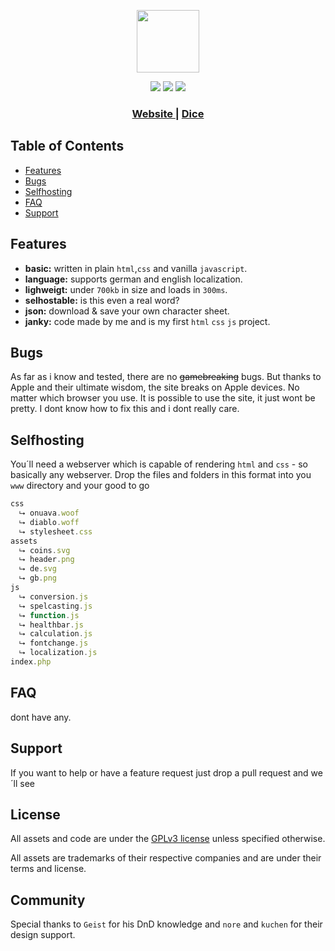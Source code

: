 <p align="center">
    <img src="https://dnd.wild-seven.de/assets/header.png"
        height="100">
</p>
<p align="center">

 <a href="https://www.gnu.org/licenses/gpl-3.0.en.html" alt="License">
        <img src="https://img.shields.io/badge/license-GPLv3-green"/></a>
    <a href="https://en.wikipedia.org/wiki/Software_release_life_cycle" alt="Beta">
        <img src="https://img.shields.io/badge/build-beta-red"/></a>
    <a href="https://en.wikipedia.org/wiki/Self-hosting_(web_services)">
        <img src="https://img.shields.io/badge/feature-selfhosting-yellowgreen" /></a>
</p>


<div align="center">
  <h3>
    <a href="https://dnd.wild-seven.de">
      Website
    </a>
    <span> | </span>
    <a href="https://dnd.wild-seven.de/dice">
      Dice
    </a>    
  </h3>
</div>



## Table of Contents
- [Features](#features)
- [Bugs](#bugs)
- [Selfhosting](#selfhosting)
- [FAQ](#faq)
- [Support](#support)

## Features
- __basic:__ written in plain `html`,`css` and vanilla `javascript`.
- __language:__ supports german and english localization.
- __lighweigt:__ under `700kb` in size and loads in `300ms`.
- __selhostable:__ is this even a real word?
- __json:__ download & save your own character sheet.
- __janky:__ code made by me and is my first `html` `css` `js` project.

## Bugs
As far as i know and tested, there are no ~~gamebreaking~~ bugs. But thanks to Apple and their ultimate wisdom, the site breaks
on Apple devices. No matter which browser you use. It is possible to use the site, it just wont be pretty. I dont know how to fix this
and i dont really care.

## Selfhosting
You´ll need a webserver which is capable of rendering `html` and `css` - so basically any webserver.
Drop the files and folders in this format into you `www` directory and your good to go
```js
css
  ⮡ onuava.woof
  ⮡ diablo.woff
  ⮡ stylesheet.css
assets
  ⮡ coins.svg
  ⮡ header.png
  ⮡ de.svg
  ⮡ gb.png
js
  ⮡ conversion.js
  ⮡ spelcasting.js
  ⮡ function.js
  ⮡ healthbar.js
  ⮡ calculation.js
  ⮡ fontchange.js
  ⮡ localization.js
index.php
```

## FAQ
dont have any.

## Support
If you want to help or have a feature request just drop a pull request and we´ll see

## License

All assets and code are under the <a href="https://www.gnu.org/licenses/gpl-3.0.en.html">GPLv3 license</a> unless specified otherwise.

All assets are trademarks of their respective companies and are under their terms and license.

## Community

Special thanks to `Geist` for his DnD knowledge and `nore` and `kuchen` for their design support.
